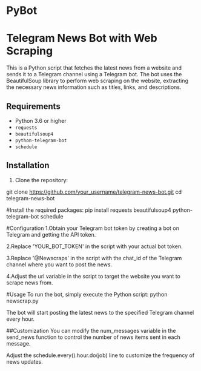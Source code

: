 # PyBot
# Telegram News Bot with Web Scraping

This is a Python script that fetches the latest news from a website and sends it to a Telegram channel using a Telegram bot. The bot uses the BeautifulSoup library to perform web scraping on the website, extracting the necessary news information such as titles, links, and descriptions.

## Requirements

- Python 3.6 or higher
- `requests`
- `beautifulsoup4`
- `python-telegram-bot`
- `schedule`

## Installation

1. Clone the repository:


git clone https://github.com/your_username/telegram-news-bot.git
cd telegram-news-bot

#Install the required packages:
pip install requests beautifulsoup4 python-telegram-bot schedule

#Configuration
1.Obtain your Telegram bot token by creating a bot on Telegram and getting the API token.

2.Replace 'YOUR_BOT_TOKEN' in the script with your actual bot token.

3.Replace '@Newscraps' in the script with the chat_id of the Telegram channel where you want to post the news.

4.Adjust the url variable in the script to target the website you want to scrape news from.

#Usage
To run the bot, simply execute the Python script:
python newscrap.py

The bot will start posting the latest news to the specified Telegram channel every hour.

##Customization
You can modify the num_messages variable in the send_news function to control the number of news items sent in each message.

Adjust the schedule.every().hour.do(job) line to customize the frequency of news updates.



